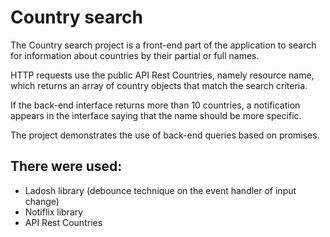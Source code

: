 # Country search

The Country search project is a front-end part of the application to search for
information about countries by their partial or full names.

HTTP requests use the public API Rest Countries, namely resource name, which
returns an array of country objects that match the search criteria. 

If the back-end interface returns more than 10 countries, a notification appears in the interface saying that the name should be more specific.

The project demonstrates the use of back-end queries based on promises.

## There were used:

- Ladosh library (debounce technique on the event handler of input change)
- Notiflix library
- API Rest Countries

